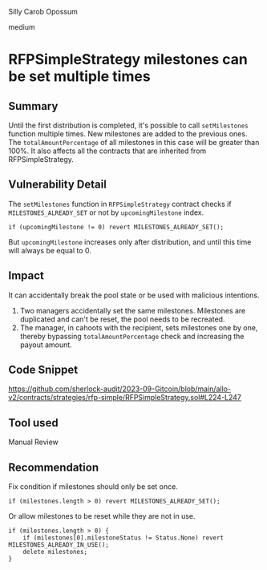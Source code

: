 Silly Carob Opossum

medium

# RFPSimpleStrategy milestones can be set multiple times
## Summary

Until the first distribution is completed, it's possible to call `setMilestones` function multiple times. New milestones are added to the previous ones. The `totalAmountPercentage` of all milestones in this case will be greater than 100%. It also affects all the contracts that are inherited from RFPSimpleStrategy.

## Vulnerability Detail

The `setMilestones` function in `RFPSimpleStrategy` contract checks if `MILESTONES_ALREADY_SET` or not by `upcomingMilestone` index.

```solidity
if (upcomingMilestone != 0) revert MILESTONES_ALREADY_SET();
```

But `upcomingMilestone` increases only after distribution, and until this time will always be equal to 0.

## Impact

It can accidentally break the pool state or be used with malicious intentions.

1. Two managers accidentally set the same milestones. Milestones are duplicated and can't be reset, the pool needs to be recreated.
2. The manager, in cahoots with the recipient, sets milestones one by one, thereby bypassing `totalAmountPercentage` check and increasing the payout amount.

## Code Snippet

https://github.com/sherlock-audit/2023-09-Gitcoin/blob/main/allo-v2/contracts/strategies/rfp-simple/RFPSimpleStrategy.sol#L224-L247

## Tool used

Manual Review

## Recommendation

Fix condition if milestones should only be set once. 

```solidity
if (milestones.length > 0) revert MILESTONES_ALREADY_SET();
```

Or allow milestones to be reset while they are not in use.


```solidity
if (milestones.length > 0) {
    if (milestones[0].milestoneStatus != Status.None) revert MILESTONES_ALREADY_IN_USE();
    delete milestones;
}
```
